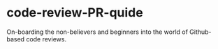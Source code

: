 # code-review-PR-quide
On-boarding the non-believers and beginners into the world of Github-based code reviews.
